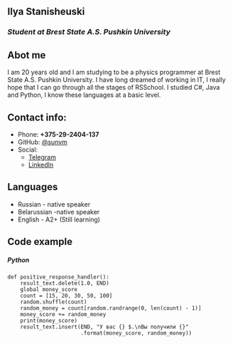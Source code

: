 ## Ilya Stanisheuski


### *Student at Brest State A.S. Pushkin University*


## Abot me
I am 20 years old and I am studying to be a physics programmer at Brest State A.S. Pushkin University. I have long dreamed of working in IT, I really hope that I can go through all the stages of RSSchool. I studied C#, Java and Python, I know these languages at a basic level.

## Contact info:
* Phone: **+375-29-2404-137**
* GitHub: [@sunvm](https://github.com/sunvm)
* Social:
    * [Telegram](https://t.me/Smokietrue)
    * [LinkedIn](https://www.linkedin.com/in/ilya-stanishevskiy-29a682205/)


## Languages
* Russian - native speaker
* Belarussian -native speaker
* English - A2+ (Still learning)

## Code example
##### Python
```
def positive_response_handler():
    result_text.delete(1.0, END)
    global money_score
    count = [15, 20, 30, 50, 100]
    random.shuffle(count)
    random_money = count[random.randrange(0, len(count) - 1)]
    money_score += random_money
    print(money_score)
    result_text.insert(END, "У вас {} $.\nВы получили {}"
                       .format(money_score, random_money))
```